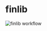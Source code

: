 # finlib

![finlib workflow](https://github.com/suhasghorp/finlib/actions/workflows/maven.yml/badge.svg)
